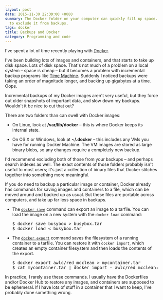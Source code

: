 ```yaml
---
layout: post
date: 2015-11-30 22:39:00 +0000
summary: The Docker folder on your computer can quickly fill up space. Don't forget
  to exclude it from backups.
tags: docker
title: Backups and Docker
category: Programming and code
---
```


I've spent a lot of time recently playing with [Docker](http://www.docker.com/).

I've been building lots of images and containers, and that starts to take up disk space.
Lots of disk space.
That's not much of a problem on a local system &ndash; space is cheap &ndash; but it becomes a problem with incremental backup programs like [Time Machine](https://en.wikipedia.org/wiki/Time_Machine_(OS_X)).
Suddenly I noticed backups were taking an order of magnitude longer, and backing up gigabytes at a time.
Oops.

Incremental backups of my Docker images aren't very useful, but they force out older snapshots of important data, and slow down my backups.
Wouldn't it be nice to cut that out?

<!-- summary -->

There are two folders than can swell with Docker images:

* On Linux, look at **/var/lib/docker** &ndash; this is where Docker keeps its internal state.

* On OS X or Windows, look at **~/.docker** &ndash; this includes any VMs you have for running Docker Machine. The VM images are stored as large binary blobs, so any changes require a completely new backup.

I'd recommend excluding both of those from your backups &ndash; and perhaps search indexes as well.
The exact contents of those folders probably isn't useful to most users; it's just a collection of binary files that Docker stitches together into something more meaningful.

If you do need to backup a particular image or container, Docker already has commands for saving images and containers to a file, which can be moved around and backed up as usual.
But these files are portable across computers, and take up far less space in backups.

*   The [`docker save`](http://docs.docker.com/engine/reference/commandline/save/) command can export an image to a tarfile.
    You can load the image on a new system with the `docker load` command:

    <!-- ```console
    $ docker save busybox > busybox.tar
    $ docker load < busybox.tar
    ``` -->

    <div class="codehilite"><pre><span></span><span class="gp">$</span> docker save busybox &gt; busybox.tar
    <span class="gp">$</span> docker load &lt; busybox.tar
    </pre></div>

*   The [`docker export`](http://docs.docker.com/engine/reference/commandline/export/) command saves the filesystem of a running container to a tarfile.
    You can restore it with `docker import`, which creates an empty container filesystem and then loads the contents of the export.

    <!-- ```console
    $ docker export awlc/red_mcclean > mycontainer.tar
    $ cat mycontainer.tar | docker import - awlc/red_mcclean:new
    ``` -->

    <div class="codehilite"><pre><span></span><span class="gp">$</span> docker <span class="nb">export</span> awlc/red_mcclean &gt; mycontainer.tar
    <span class="gp">$</span> cat mycontainer.tar <span class="p">|</span> docker import - awlc/red_mcclean:new
    </pre></div>

In practice, I rarely use these commands.
I usually have the Dockerfiles and/or Docker Hub to restore any images, and containers are supposed to be ephemeral.
If I have lots of stuff in a container that I want to keep, I've probably done something wrong.
